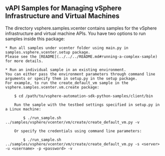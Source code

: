 ## vAPI Samples for Managing vSphere Infrastructure and Virtual Machines

The directory vsphere.samples.vcenter contains samples for the vSphere infrastructure and virtual machine APIs. You have two options to run samples inside this package:

    * Run all samples under vcenter folder using main.py in samples.vsphere.vcenter.setup package.
    Please see the [README](../../../README.md#running-a-complex-sample) for more details.

    * Run an individual sample in an existing environment.
    You can either pass the environment parameters through command line arguments or specify them in setup.py in the setup package.
    For example, to run the create_default_vm sample in the vsphere.samples.vcenter.vm.create package:

        $ cd /path/to/vsphere-automation-sdk-python-samples/client/bin

        Run the sample with the testbed settings specified in setup.py in a Linux machine:

            $ ./run_sample.sh ../samples/vsphere/vcenter/vm/create/create_default_vm.py -v

        Or specify the credentials using command line parameters:

            $ ./run_sample.sh ../samples/vsphere/vcenter/vm/create/create_default_vm.py -s <server> -u <username> -p <password> -v
